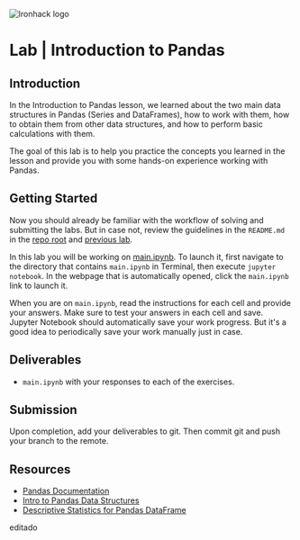 ![Ironhack logo](https://i.imgur.com/1QgrNNw.png)

# Lab | Introduction to Pandas

## Introduction

In the Introduction to Pandas lesson, we learned about the two main data structures in Pandas (Series and DataFrames), how to work with them, how to obtain them from other data structures, and how to perform basic calculations with them.

The goal of this lab is to help you practice the concepts you learned in the lesson and provide you with some hands-on experience working with Pandas.

## Getting Started

Now you should already be familiar with the workflow of solving and submitting the labs. But in case not, review the guidelines in the `README.md` in the [repo root](../..) and [previous lab](../lab-pandas).

In this lab you will be working on [main.ipynb](your-code/main.ipynb). To launch it, first navigate to the directory that contains `main.ipynb` in Terminal, then execute `jupyter notebook`. In the webpage that is automatically opened, click the `main.ipynb` link to launch it.

When you are on `main.ipynb`, read the instructions for each cell and provide your answers. Make sure to test your answers in each cell and save. Jupyter Notebook should automatically save your work progress. But it's a good idea to periodically save your work manually just in case.

## Deliverables

- `main.ipynb` with your responses to each of the exercises.

## Submission

Upon completion, add your deliverables to git. Then commit git and push your branch to the remote.

## Resources

- [Pandas Documentation](https://pandas.pydata.org/pandas-docs/stable/)
- [Intro to Pandas Data Structures](https://pandas.pydata.org/pandas-docs/stable/dsintro.html)
- [Descriptive Statistics for Pandas DataFrame](https://chrisalbon.com/python/data_wrangling/pandas_dataframe_descriptive_stats/)

editado
